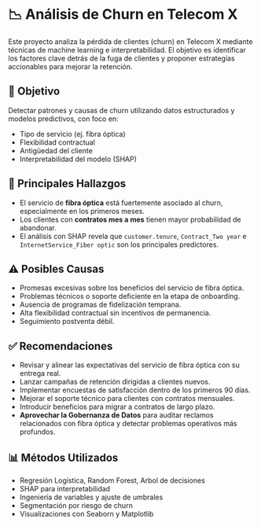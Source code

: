 # 📉 Análisis de Churn en Telecom X

Este proyecto analiza la pérdida de clientes (churn) en Telecom X mediante técnicas de machine learning e interpretabilidad. El objetivo es identificar los factores clave detrás de la fuga de clientes y proponer estrategias accionables para mejorar la retención.

## 🎯 Objetivo

Detectar patrones y causas de churn utilizando datos estructurados y modelos predictivos, con foco en:

- Tipo de servicio (ej. fibra óptica)
- Flexibilidad contractual
- Antigüedad del cliente
- Interpretabilidad del modelo (SHAP)

## 🧠 Principales Hallazgos

- El servicio de **fibra óptica** está fuertemente asociado al churn, especialmente en los primeros meses.
- Los clientes con **contratos mes a mes** tienen mayor probabilidad de abandonar.
- El análisis con SHAP revela que `customer.tenure`, `Contract_Two year` e `InternetService_Fiber optic` son los principales predictores.

## ⚠️ Posibles Causas

- Promesas excesivas sobre los beneficios del servicio de fibra óptica.
- Problemas técnicos o soporte deficiente en la etapa de onboarding.
- Ausencia de programas de fidelización temprana.
- Alta flexibilidad contractual sin incentivos de permanencia.
- Seguimiento postventa débil.

## ✅ Recomendaciones

- Revisar y alinear las expectativas del servicio de fibra óptica con su entrega real.
- Lanzar campañas de retención dirigidas a clientes nuevos.
- Implementar encuestas de satisfacción dentro de los primeros 90 días.
- Mejorar el soporte técnico para clientes con contratos mensuales.
- Introducir beneficios para migrar a contratos de largo plazo.
- **Aprovechar la Gobernanza de Datos** para auditar reclamos relacionados con fibra óptica y detectar problemas operativos más profundos.

## 📊 Métodos Utilizados

- Regresión Logística, Random Forest, Arbol de decisiones
- SHAP para interpretabilidad
- Ingeniería de variables y ajuste de umbrales
- Segmentación por riesgo de churn
- Visualizaciones con Seaborn y Matplotlib
